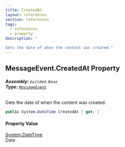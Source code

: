```yaml
---
title: CreatedAt
layout: references
section: references
tags:
  - references
  - property
description: "

Gets the date of when the content was created."
---
```


## MessageEvent.CreatedAt Property
###### **Assembly:** `Guilded.Base`<br/>**Type:** [`MessageEvent`](MessageEvent.md 'Guilded.Base.Events.MessageEvent')

Gets the date of when the content was created.

```csharp
public System.DateTime CreatedAt { get; }
```

#### Property Value
[System.DateTime](https://docs.microsoft.com/en-us/dotnet/api/System.DateTime 'System.DateTime')  
Date